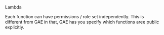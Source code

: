 Lambda

Each function can have permissions / role set independently. This
is different from GAE in that, GAE has you specify which functions aree
public explicitly.